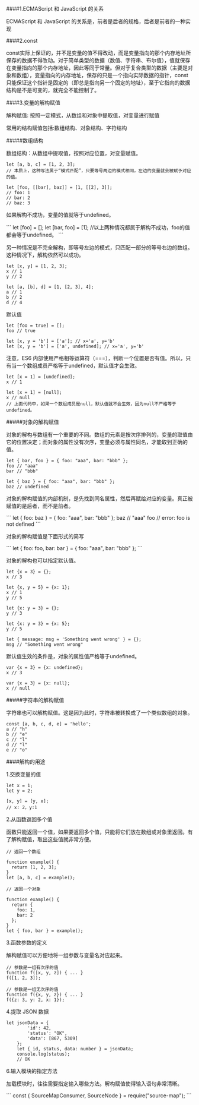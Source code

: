 ####1.ECMAScript 和 JavaScript 的关系
<p>
ECMAScript 和 JavaScript 的关系是，前者是后者的规格，后者是前者的一种实现
</p>

####2.const
<p>
const实际上保证的，并不是变量的值不得改动，而是变量指向的那个内存地址所保存的数据不得改动。对于简单类型的数据（数值、字符串、布尔值），值就保存在变量指向的那个内存地址，因此等同于常量。但对于复合类型的数据（主要是对象和数组），变量指向的内存地址，保存的只是一个指向实际数据的指针，const只能保证这个指针是固定的（即总是指向另一个固定的地址），至于它指向的数据结构是不是可变的，就完全不能控制了。
</p>

####3.变量的解构赋值
<p>
解构赋值: 按照一定模式，从数组和对象中提取值，对变量进行赋值
</p>
<p>
常用的结构赋值包括:数组结构、对象结构、字符结构
</p>

#####数组结构
<p>
数组结构：从数组中提取值，按照对应位置，对变量赋值。
</p>

```
let [a, b, c] = [1, 2, 3];
// 本质上，这种写法属于“模式匹配”，只要等号两边的模式相同，左边的变量就会被赋予对应的值。
```
```
let [foo, [[bar], baz]] = [1, [[2], 3]];
// foo: 1
// bar: 2
// baz: 3
```
<p>
如果解构不成功，变量的值就等于undefined。
</p>
```
let [foo] = [];
let [bar, foo] = [1];
//以上两种情况都属于解构不成功，foo的值都会等于undefined。
```
<p>
另一种情况是不完全解构，即等号左边的模式，只匹配一部分的等号右边的数组。这种情况下，解构依然可以成功。
</p>

```
let [x, y] = [1, 2, 3];
x // 1
y // 2

let [a, [b], d] = [1, [2, 3], 4];
a // 1
b // 2
d // 4
```
<p>
默认值
</p>

```
let [foo = true] = [];
foo // true

let [x, y = 'b'] = ['a']; // x='a', y='b'
let [x, y = 'b'] = ['a', undefined]; // x='a', y='b'
```
<p>
注意，ES6 内部使用严格相等运算符（===），判断一个位置是否有值。所以，只有当一个数组成员严格等于undefined，默认值才会生效。
</p>

```
let [x = 1] = [undefined];
x // 1

let [x = 1] = [null];
x // null
// 上面代码中，如果一个数组成员是null，默认值就不会生效，因为null不严格等于undefined。
```
#####对象的解构赋值 
<p>
对象的解构与数组有一个重要的不同。数组的元素是按次序排列的，变量的取值由它的位置决定；而对象的属性没有次序，变量必须与属性同名，才能取到正确的值。
</p>

```
let { bar, foo } = { foo: "aaa", bar: "bbb" };
foo // "aaa"
bar // "bbb"

let { baz } = { foo: "aaa", bar: "bbb" };
baz // undefined
```
<p>
对象的解构赋值的内部机制，是先找到同名属性，然后再赋给对应的变量。真正被赋值的是后者，而不是前者。
</p>
```
let { foo: baz } = { foo: "aaa", bar: "bbb" };
baz // "aaa"
foo // error: foo is not defined
```
<p>
对象的解构赋值是下面形式的简写
</p>
```
let { foo: foo, bar: bar } = { foo: "aaa", bar: "bbb" };
```
<p>
对象的解构也可以指定默认值。
</p>

```
let {x = 3} = {};
x // 3

let {x, y = 5} = {x: 1};
x // 1
y // 5

let {x: y = 3} = {};
y // 3

let {x: y = 3} = {x: 5};
y // 5

let { message: msg = 'Something went wrong' } = {};
msg // "Something went wrong"
```
<p>
默认值生效的条件是，对象的属性值严格等于undefined。
</p>

```
var {x = 3} = {x: undefined};
x // 3

var {x = 3} = {x: null};
x // null
```

#####字符串的解构赋值
<p>
字符串也可以解构赋值。这是因为此时，字符串被转换成了一个类似数组的对象。
</p>

```
const [a, b, c, d, e] = 'hello';
a // "h"
b // "e"
c // "l"
d // "l"
e // "o"
```

####解构的用途
<p>
1.交换变量的值
</p>

```
let x = 1;
let y = 2;

[x, y] = [y, x];
// x: 2，y:1
```
<p>
2.从函数返回多个值
</p>
<p>
函数只能返回一个值，如果要返回多个值，只能将它们放在数组或对象里返回。有了解构赋值，取出这些值就非常方便。
</p>

```
// 返回一个数组

function example() {
  return [1, 2, 3];
}
let [a, b, c] = example();

// 返回一个对象

function example() {
  return {
    foo: 1,
    bar: 2
  };
}
let { foo, bar } = example();
```
<p>
3.函数参数的定义
</p>
<p>
解构赋值可以方便地将一组参数与变量名对应起来。
</p>

```
// 参数是一组有次序的值
function f([x, y, z]) { ... }
f([1, 2, 3]);

// 参数是一组无次序的值
function f({x, y, z}) { ... }
f({z: 3, y: 2, x: 1});
```
<p>
4.提取 JSON 数据
</p>

```
let jsonData = {
        'id': 42,
        'status': "OK",
        'data': [867, 5309]
    };
    let { id, status, data: number } = jsonData;
    console.log(status); 
    // OK
```
<p>
6.输入模块的指定方法
</p>
<p>
加载模块时，往往需要指定输入哪些方法。解构赋值使得输入语句非常清晰。
</p>
```
const { SourceMapConsumer, SourceNode } = require("source-map");
```
<p></p>
<p></p>
<p></p>
